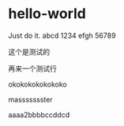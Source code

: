 # hello-world
Just do it.
abcd 1234 efgh 56789


这个是测试的

再来一个测试行

okokokokokokoko

massssssster


aaaa2bbbbccddcd
